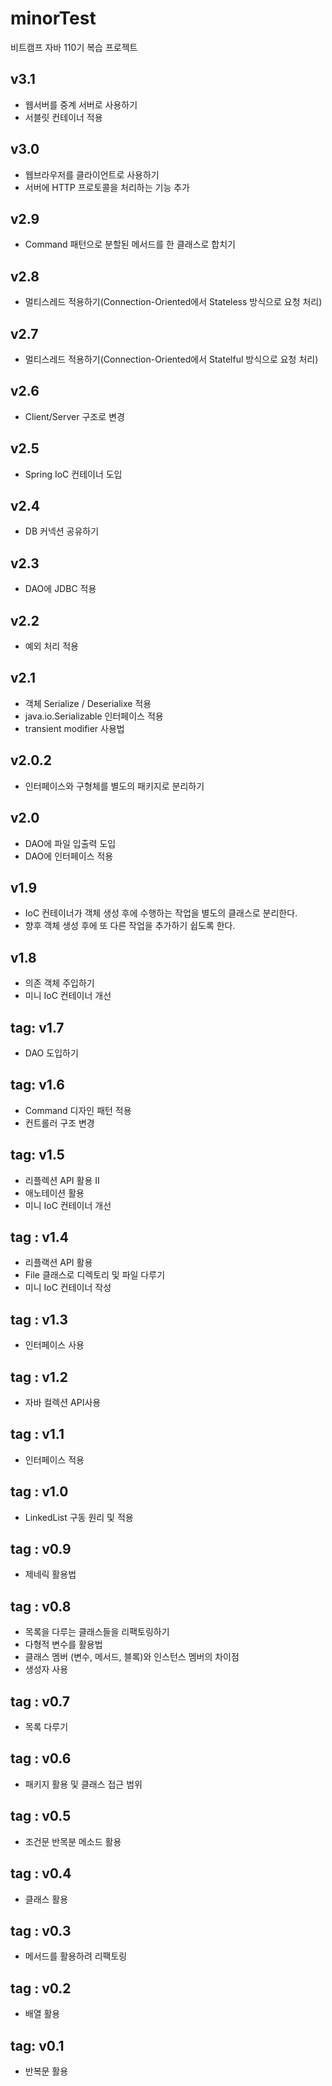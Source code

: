 # minorTest

비트캠프 자바 110기 복습 프로젝트

## v3.1 

- 웹서버를 중계 서버로 사용하기
- 서블릿 컨테이너 적용
    
## v3.0

- 웹브라우저를 클라이언트로 사용하기
- 서버에 HTTP 프로토콜을 처리하는 기능 추가

## v2.9

- Command 패턴으로 분할된 메서드를 한 클래스로 합치기

## v2.8

- 멀티스레드 적용하기(Connection-Oriented에서 Stateless 방식으로 요청 처리)

## v2.7

- 멀티스레드 적용하기(Connection-Oriented에서 Statelful 방식으로 요청 처리)

## v2.6

- Client/Server 구조로 변경

## v2.5

- Spring IoC 컨테이너 도입

## v2.4

- DB 커넥션 공유하기

## v2.3

- DAO에 JDBC 적용

## v2.2

- 예외 처리 적용

## v2.1

- 객체 Serialize / Deserialixe 적용
- java.io.Serializable 인터페이스 적용
- transient modifier 사용법

## v2.0.2

- 인터페이스와 구형체를 별도의 패키지로 분리하기

## v2.0
- DAO에 파일 입출력 도입
- DAO에 인터페이스 적용

## v1.9
- IoC 컨테이너가 객체 생성 후에 수행하는 작업을 별도의 클래스로 분리한다.
- 향후 객체 생성 후에 또 다른 작업을 추가하기 쉽도록 한다.

## v1.8

- 의존 객체 주입하기 
- 미니 IoC 컨테이너 개선

## tag: v1.7

- DAO 도입하기

## tag: v1.6

- Command 디자인 패턴 적용
- 컨트롤러 구조 변경
    
## tag: v1.5

- 리플렉션 API 활용 II
- 애노테이션 활용
- 미니 IoC 컨테이너 개선

## tag : v1.4

- 리플랙션 API 활용
- File 클래스로 디렉토리 및 파일 다루기
- 미니 IoC 컨테이너 작성

## tag : v1.3

- 인터페이스 사용

## tag : v1.2

- 자바 컬렉션 API사용

## tag : v1.1

- 인터페이스 적용

## tag : v1.0

- LinkedList 구동 원리 및 적용

## tag : v0.9

- 제네릭 활용법

## tag : v0.8

- 목록을 다루는 클래스들을 리팩토링하기
- 다형적 변수를 활용법
- 클래스 멤버 (변수, 메서드, 블록)와 인스턴스 멤버의 차이점
- 생성자 사용

## tag : v0.7

- 목록 다루기

## tag : v0.6

- 패키지 활용 및 클래스 접근 범위

## tag : v0.5

- 조건문 반목분 메소드 활용

## tag : v0.4

- 클래스 활용

## tag : v0.3

- 메서드를 활용하려 리팩토링

## tag : v0.2

- 배열 활용

## tag: v0.1

- 반복문 활용